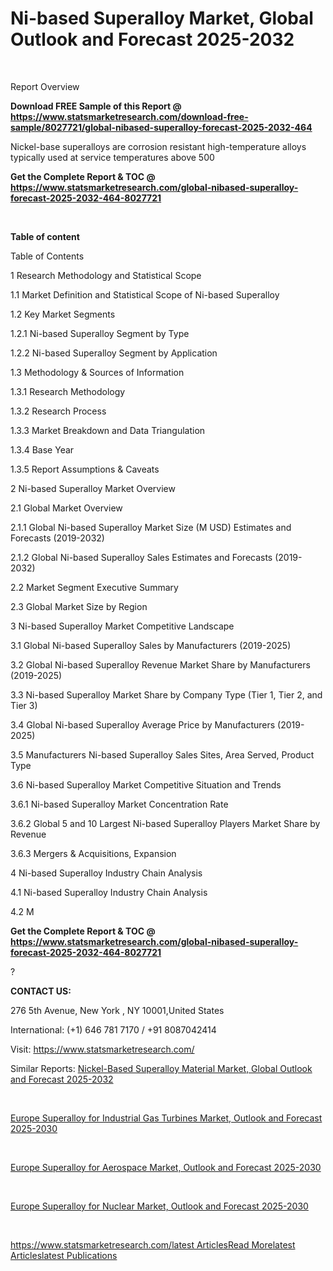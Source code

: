 <h1>Ni-based Superalloy Market, Global Outlook and Forecast 2025-2032</h1><br/><p>Report Overview</p>
 
 
 
 <p><strong>Download FREE Sample of this Report @ <a href="https://www.statsmarketresearch.com/download-free-sample/8027721/global-nibased-superalloy-forecast-2025-2032-464">https://www.statsmarketresearch.com/download-free-sample/8027721/global-nibased-superalloy-forecast-2025-2032-464</a></strong></p>
 
 
 
 <p>Nickel-base superalloys are corrosion resistant high-temperature alloys typically used at service temperatures above 500</p>
 
 
 
 <div><b>Get the Complete Report & TOC @ <a href="https://www.statsmarketresearch.com/global-nibased-superalloy-forecast-2025-2032-464-8027721">https://www.statsmarketresearch.com/global-nibased-superalloy-forecast-2025-2032-464-8027721</a></b></div>
 
 
 
 <p><br />
 
 <b>Table of content</b></p>
 
 
 
 <p>Table of Contents<br />
 
 1 Research Methodology and Statistical Scope<br />
 
 1.1 Market Definition and Statistical Scope of Ni-based Superalloy<br />
 
 1.2 Key Market Segments<br />
 
 1.2.1 Ni-based Superalloy Segment by Type<br />
 
 1.2.2 Ni-based Superalloy Segment by Application<br />
 
 1.3 Methodology & Sources of Information<br />
 
 1.3.1 Research Methodology<br />
 
 1.3.2 Research Process<br />
 
 1.3.3 Market Breakdown and Data Triangulation<br />
 
 1.3.4 Base Year<br />
 
 1.3.5 Report Assumptions & Caveats<br />
 
 2 Ni-based Superalloy Market Overview<br />
 
 2.1 Global Market Overview<br />
 
 2.1.1 Global Ni-based Superalloy Market Size (M USD) Estimates and Forecasts (2019-2032)<br />
 
 2.1.2 Global Ni-based Superalloy Sales Estimates and Forecasts (2019-2032)<br />
 
 2.2 Market Segment Executive Summary<br />
 
 2.3 Global Market Size by Region<br />
 
 3 Ni-based Superalloy Market Competitive Landscape<br />
 
 3.1 Global Ni-based Superalloy Sales by Manufacturers (2019-2025)<br />
 
 3.2 Global Ni-based Superalloy Revenue Market Share by Manufacturers (2019-2025)<br />
 
 3.3 Ni-based Superalloy Market Share by Company Type (Tier 1, Tier 2, and Tier 3)<br />
 
 3.4 Global Ni-based Superalloy Average Price by Manufacturers (2019-2025)<br />
 
 3.5 Manufacturers Ni-based Superalloy Sales Sites, Area Served, Product Type<br />
 
 3.6 Ni-based Superalloy Market Competitive Situation and Trends<br />
 
 3.6.1 Ni-based Superalloy Market Concentration Rate<br />
 
 3.6.2 Global 5 and 10 Largest Ni-based Superalloy Players Market Share by Revenue<br />
 
 3.6.3 Mergers & Acquisitions, Expansion<br />
 
 4 Ni-based Superalloy Industry Chain Analysis<br />
 
 4.1 Ni-based Superalloy Industry Chain Analysis<br />
 
 4.2 M</p>
 
 
 
 <div><b>Get the Complete Report & TOC @ <a href="https://www.statsmarketresearch.com/global-nibased-superalloy-forecast-2025-2032-464-8027721">https://www.statsmarketresearch.com/global-nibased-superalloy-forecast-2025-2032-464-8027721</a></b></div>
 
 
 
 <p>? </p>
 
 
 
 <p><b>CONTACT US:</b><br />
 
 276 5th Avenue, New York , NY 10001,United States<br />
 
 International: (+1) 646 781 7170 / +91 8087042414<br />
 
 Visit: <a href="https://www.statsmarketresearch.com/">https://www.statsmarketresearch.com/</a><br />
 
 Similar Reports: <a href="https://www.statsmarketresearch.com/global-nibased-superalloy-forecast-2025-2032-464-8027721">Nickel-Based Superalloy Material Market, Global Outlook and Forecast 2025-2032</a><br />
 
 <br />
 
 <a href="https://www.statsmarketresearch.com/global-nibased-superalloy-forecast-2025-2032-464-8027721">Europe Superalloy for Industrial Gas Turbines Market, Outlook and Forecast 2025-2030</a><br />
 
 <br />
 
 <a href="https://www.statsmarketresearch.com/global-nibased-superalloy-forecast-2025-2032-464-8027721">Europe Superalloy for Aerospace Market, Outlook and Forecast 2025-2030</a><br />
 
 <br />
 
 <a href="https://www.statsmarketresearch.com/global-nibased-superalloy-forecast-2025-2032-464-8027721">Europe Superalloy for Nuclear Market, Outlook and Forecast 2025-2030</a><br />
 
 <br />
 
 <a href="https://gyeongbokgung.com">https://www.statsmarketresearch.com/</a><a href="https://hallyeomaritime.com">latest Articles</a><a href="https://jingwansa.com">Read More</a><a href="https://nguoiviet.jp/">latest Articles</a><a href="https://www.intelmarketresearch.com/">latest Publications</a></p>